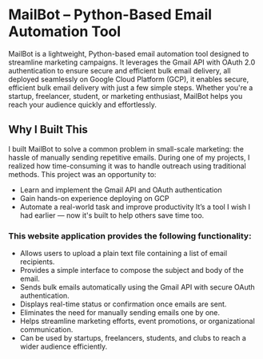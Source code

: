 # MailBot – Python-Based Email Automation Tool

MailBot is a lightweight, Python-based email automation tool designed to streamline marketing campaigns. It leverages the Gmail API with OAuth 2.0 authentication to ensure secure and efficient bulk email delivery, all deployed seamlessly on Google Cloud Platform (GCP), it enables secure, efficient bulk email delivery with just a few simple steps. Whether you're a startup, freelancer, student, or marketing enthusiast, MailBot helps you reach your audience quickly and effortlessly.

## Why I Built This

I built MailBot to solve a common problem in small-scale marketing: the hassle of manually sending repetitive emails. During one of my projects, I realized how time-consuming it was to handle outreach using traditional methods. This project was an opportunity to:
- Learn and implement the Gmail API and OAuth authentication
- Gain hands-on experience deploying on GCP
- Automate a real-world task and improve productivity
It’s a tool I wish I had earlier — now it's built to help others save time too.

### This website application provides the following functionality:

- Allows users to upload a plain text file containing a list of email recipients.
- Provides a simple interface to compose the subject and body of the email.
- Sends bulk emails automatically using the Gmail API with secure OAuth authentication.
- Displays real-time status or confirmation once emails are sent.
- Eliminates the need for manually sending emails one by one.
- Helps streamline marketing efforts, event promotions, or organizational communication.
- Can be used by startups, freelancers, students, and clubs to reach a wider audience efficiently.



